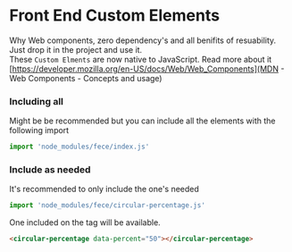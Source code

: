 # Front End Custom Elements 

Why Web components, zero dependency's and all benifits of resuability.  Just drop it in the project and use it.  
These `Custom Elments` are now native to JavaScript. Read more about it 
[https://developer.mozilla.org/en-US/docs/Web/Web_Components](MDN - Web Components - Concepts and usage)

### Including all

Might be be recommended but you can include all the elements with the following import

```js
import 'node_modules/fece/index.js'
```

### Include as needed

It's recommended to only include the one's needed

```js
import 'node_modules/fece/circular-percentage.js'
```

One included on the tag will be available.

```html
<circular-percentage data-percent="50"></circular-percentage>
```